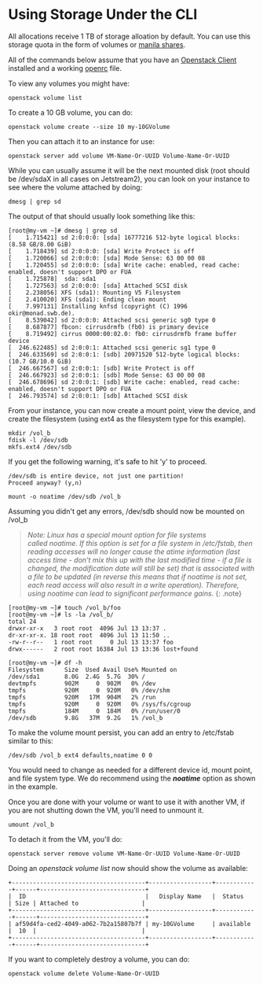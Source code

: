 # Using Storage Under the CLI

All allocations receive 1 TB of storage alloation by default. You can use this storage quota in the form of volumes or [manila shares](/ui/cli/manila.md).

All of the commands below assume that you have an [Openstack Client](clients.md) installed and a working [openrc](auth.md) file.

To view any volumes you might have:

    openstack volume list

To create a 10 GB volume, you can do:

    openstack volume create --size 10 my-10GVolume

Then you can attach it to an instance for use:

    openstack server add volume VM-Name-Or-UUID Volume-Name-Or-UUID

While you can usually assume it will be the next mounted disk (root should be /dev/sdaX in all cases on Jetstream2), you can look on your instance to see where the volume attached by doing:

    dmesg | grep sd

The output of that should usually look something like this:


```
[root@my-vm ~]# dmesg | grep sd
[    1.715421] sd 2:0:0:0: [sda] 16777216 512-byte logical blocks: (8.58 GB/8.00 GiB)
[    1.718439] sd 2:0:0:0: [sda] Write Protect is off
[    1.720066] sd 2:0:0:0: [sda] Mode Sense: 63 00 00 08
[    1.720455] sd 2:0:0:0: [sda] Write cache: enabled, read cache: enabled, doesn't support DPO or FUA
[    1.725878]  sda: sda1
[    1.727563] sd 2:0:0:0: [sda] Attached SCSI disk
[    2.238056] XFS (sda1): Mounting V5 Filesystem
[    2.410020] XFS (sda1): Ending clean mount
[    7.997131] Installing knfsd (copyright (C) 1996 okir@monad.swb.de).
[    8.539042] sd 2:0:0:0: Attached scsi generic sg0 type 0
[    8.687877] fbcon: cirrusdrmfb (fb0) is primary device
[    8.719492] cirrus 0000:00:02.0: fb0: cirrusdrmfb frame buffer device
[  246.622485] sd 2:0:0:1: Attached scsi generic sg1 type 0
[  246.633569] sd 2:0:0:1: [sdb] 20971520 512-byte logical blocks: (10.7 GB/10.0 GiB)
[  246.667567] sd 2:0:0:1: [sdb] Write Protect is off
[  246.667923] sd 2:0:0:1: [sdb] Mode Sense: 63 00 00 08
[  246.678696] sd 2:0:0:1: [sdb] Write cache: enabled, read cache: enabled, doesn't support DPO or FUA
[  246.793574] sd 2:0:0:1: [sdb] Attached SCSI disk
```

From your instance, you can now create a mount point, view the device, and create the filesystem (using ext4 as the filesystem type for this example).

    mkdir /vol_b
    fdisk -l /dev/sdb
    mkfs.ext4 /dev/sdb 

If you get the following warning, it's safe to hit 'y' to proceed. 

    /dev/sdb is entire device, not just one partition!
    Proceed anyway? (y,n)

    mount -o noatime /dev/sdb /vol_b

Assuming you didn't get any errors, /dev/sdb should now be mounted on /vol_b

> _Note: Linux has a special mount option for file systems called noatime. If this option is set for a file system in /etc/fstab, then reading accesses will no longer cause the atime information (last access time - don't mix this up with the last modified time - if a file is changed, the modification date will still be set) that is associated with a file to be updated (in reverse this means that if noatime is not set, each read access will also result in a write operation). Therefore, using noatime can lead to significant performance gains._
{: .note}

```
[root@my-vm ~]# touch /vol_b/foo
[root@my-vm ~]# ls -la /vol_b/
total 24
drwxr-xr-x   3 root root  4096 Jul 13 13:37 .
dr-xr-xr-x. 18 root root  4096 Jul 13 11:50 ..
-rw-r--r--   1 root root     0 Jul 13 13:37 foo
drwx------   2 root root 16384 Jul 13 13:36 lost+found

[root@my-vm ~]# df -h
Filesystem      Size  Used Avail Use% Mounted on
/dev/sda1       8.0G  2.4G  5.7G  30% /
devtmpfs        902M     0  902M   0% /dev
tmpfs           920M     0  920M   0% /dev/shm
tmpfs           920M   17M  904M   2% /run
tmpfs           920M     0  920M   0% /sys/fs/cgroup
tmpfs           184M     0  184M   0% /run/user/0
/dev/sdb        9.8G   37M  9.2G   1% /vol_b
```


To make the volume mount persist, you can add an entry to /etc/fstab similar to this:

    /dev/sdb /vol_b ext4 defaults,noatime 0 0

You would need to change as needed for a different device id, mount point, and file system type. We do recommend using the _**noatime**_ option as shown in the example.

Once you are done with your volume or want to use it with another VM, if you are not shutting down the VM, you'll need to unmount it. 

    umount /vol_b

To detach it from the VM, you'll do:

    openstack server remove volume VM-Name-Or-UUID Volume-Name-Or-UUID

Doing an _openstack volume list_ now should show the volume as available:

```
+--------------------------------------+------------------+------------+------+------------------------------+
|  ID                                  |   Display Name   |  Status    | Size | Attached to                  |
+--------------------------------------+------------------+------------+------+------------------------------+
| af59d4fa-ced2-4049-a062-7b2a15807b7f | my-10GVolume     | available  |  10  |                              |
+--------------------------------------+------------------+------------+------+------------------------------+
```

If you want to completely destroy a volume, you can do:

    openstack volume delete Volume-Name-Or-UUID
